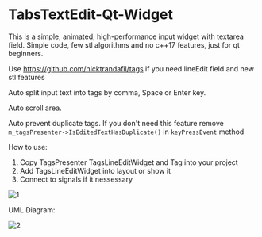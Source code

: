 # TabsTextEdit-Qt-Widget

This is a simple, animated, high-performance input widget with textarea field. Simple code, few stl algorithms and no c++17 features, just for qt beginners.

Use https://github.com/nicktrandafil/tags if you need lineEdit field and new stl features

Auto split input text into tags by comma, Space or Enter key. 

Auto scroll area.

Auto prevent duplicate tags. If you don't need this feature remove `m_tagsPresenter->IsEditedTextHasDuplicate()` in `keyPressEvent` method

How to use:

1. Copy TagsPresenter TagsLineEditWidget and Tag into your project
2. Add TagsLineEditWidget into layout or show it
3. Connect to signals if it nessessary

![1](.//images//1.gif)

UML Diagram:

![2](.//images//uml.png)
